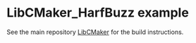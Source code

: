 # LibCMaker_HarfBuzz example

See the main repository [LibCMaker](https://github.com/LibCMaker/LibCMaker) for the build instructions.
